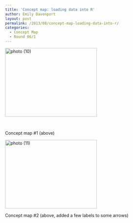 ```yaml
---
title: 'Concept map: loading data into R'
author: Emily Davenport
layout: post
permalink: /2013/08/concept-map-loading-data-into-r/
categories:
  - Concept Map
  - Round 06/1
---
```

[<img class="alignnone size-medium wp-image-3990" alt="photo (10)" src="http://teaching.software-carpentry.org/wp-content/uploads/2013/08/photo-10-300x225.jpg" width="300" height="225" />][1]

&nbsp;

Concept map #1 (above)

[<img class="alignnone size-medium wp-image-4074" alt="photo (11)" src="http://teaching.software-carpentry.org/wp-content/uploads/2013/08/photo-11-300x225.jpg" width="300" height="225" />][2]

Concept map #2 (above, added a few labels to some arrows)

&nbsp;

 [1]: http://teaching.software-carpentry.org/wp-content/uploads/2013/08/photo-10.jpg
 [2]: http://teaching.software-carpentry.org/wp-content/uploads/2013/08/photo-11.jpg